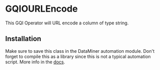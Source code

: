 # GQIOURLEncode

This GQI Operator will URL encode a column of type string.

## Installation

Make sure to save this class in the DataMiner automation module. Don't forget to compile this as a library since this is not a typical automation script. More info in the [docs](https://docs.dataminer.services/user-guide/Advanced_Modules/Automation_module/Using_CSharp/Compiling_a_CSharp_code_block_as_a_library.html).
